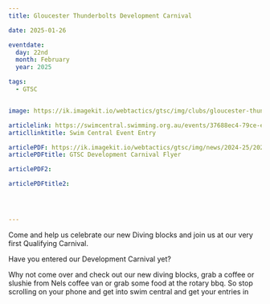 ```yaml
---
title: Gloucester Thunderbolts Development Carnival

date: 2025-01-26

eventdate:
  day: 22nd
  month: February
  year: 2025

tags:
  - GTSC


image: https://ik.imagekit.io/webtactics/gtsc/img/clubs/gloucester-thunderbolts-600x400.jpg

articlelink: https://swimcentral.swimming.org.au/events/37688ec4-79ce-ef11-8eea-002248978584/detail
articllinktitle: Swim Central Event Entry

articlePDF: https://ik.imagekit.io/webtactics/gtsc/img/news/2024-25/2025-Gloucester-Thunderbolts-Development-Carnival-Flyer.pdf
articlePDFtitle: GTSC Development Carnival Flyer

articlePDF2: 

articlePDFtitle2: 




---
```

Come and help us celebrate our new Diving blocks and join us at our very first Qualifying Carnival.

Have you entered our Development Carnival yet? 

Why not come over and check out our new diving blocks, grab a coffee or slushie from Nels coffee van or grab some food at the rotary bbq. So stop scrolling on your phone and get into swim central and get your entries in